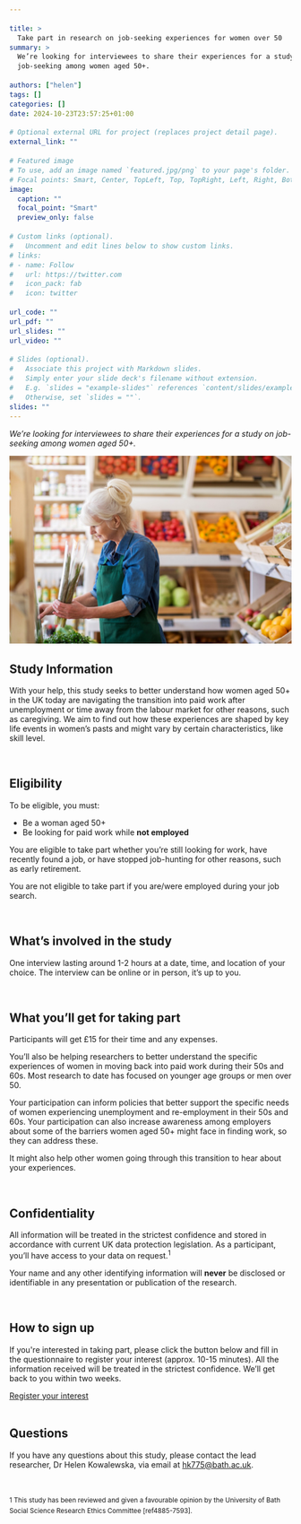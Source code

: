 ```yaml
---

title: >
  Take part in research on job-seeking experiences for women over 50 
summary: >
  We’re looking for interviewees to share their experiences for a study on
  job-seeking among women aged 50+.

authors: ["helen"]
tags: []
categories: []
date: 2024-10-23T23:57:25+01:00

# Optional external URL for project (replaces project detail page).
external_link: ""

# Featured image
# To use, add an image named `featured.jpg/png` to your page's folder.
# Focal points: Smart, Center, TopLeft, Top, TopRight, Left, Right, BottomLeft, Bottom, BottomRight.
image:
  caption: ""
  focal_point: "Smart"
  preview_only: false

# Custom links (optional).
#   Uncomment and edit lines below to show custom links.
# links:
# - name: Follow
#   url: https://twitter.com
#   icon_pack: fab
#   icon: twitter

url_code: ""
url_pdf: ""
url_slides: ""
url_video: ""

# Slides (optional).
#   Associate this project with Markdown slides.
#   Simply enter your slide deck's filename without extension.
#   E.g. `slides = "example-slides"` references `content/slides/example-slides.md`.
#   Otherwise, set `slides = ""`.
slides: ""
---
```


*We’re looking for interviewees to share their experiences for a study on
job-seeking among women aged 50+.*

![woman shopping for food](./main.jpeg)

## Study Information

With your help, this study seeks to better understand how women aged 50+ in the
UK today are navigating the transition into paid work after unemployment or time
away from the labour market for other reasons, such as caregiving. We aim to
find out how these experiences are shaped by key life events in women’s pasts
and might vary by certain characteristics, like skill level.

</br>

## Eligibility

To be eligible, you must:

- Be a woman aged 50+
- Be looking for paid work while **not employed**

You are eligible to take part whether you’re still looking for work, have
recently found a job, or have stopped job-hunting for other reasons, such as
early retirement.

You are not eligible to take part if you are/were employed during your job
search.

</br>

## What’s involved in the study

One interview lasting around 1-2 hours at a date, time, and location of your
choice. The interview can be online or in person, it’s up to you.

</br>

## What you’ll get for taking part

Participants will get £15 for their time and any expenses.

You’ll also be helping researchers to better understand the specific experiences
of women in moving back into paid work during their 50s and 60s. Most research
to date has focused on younger age groups or men over 50.

Your participation can inform policies that better support the specific needs of
women experiencing unemployment and re-employment in their 50s and 60s. Your
participation can also increase awareness among employers about some of the
barriers women aged 50+ might face in finding work, so they can address these.

It might also help other women going through this transition to hear about your
experiences.

</br>

## Confidentiality

All information will be treated in the strictest confidence and stored in
accordance with current UK data protection legislation. As a participant, you’ll
have access to your data on request.<sup>1</sup>

Your name and any other identifying information will **never** be disclosed or
identifiable in any presentation or publication of the research.

</br>

## How to sign up

If you're interested in taking part, please click the button below and fill in
the questionnaire to register your interest (approx. 10-15 minutes).
All the information received will be treated in the strictest confidence. We’ll
get back to you within two weeks.

<div class="row">
<div class="col-12 text-center">
<a href="https://forms.gle/ANQhvasxM4bH1kpe9" target="_blank" type="button"
class="btn btn-primary p-3">Register your interest</a>
</div>
</div>

</br>

## Questions

If you have any questions about this study, please contact the lead researcher,
Dr Helen Kowalewska, via email at <a
href="mailto:hk775@bath.ac.uk">hk775@bath.ac.uk</a>.

</br></br><sup>1 This study has been reviewed and given a favourable opinion 
by the University of Bath Social Science Research Ethics Committee [ref4885-7593].</sup>
